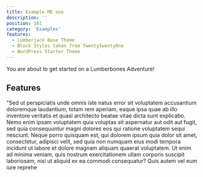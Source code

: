 ```yaml
---
title: Example MD one
description: ''
position: 101
category: 'Examples'
features:
  - Lumberjack Base Theme
  - Block Styles taken from TwentyTwentyOne 
  - WordPress Starter Theme
---
```


<!-- <img src="/preview.png" class="light-img" width="1280" height="640" alt=""/>
<img src="/preview-dark.png" class="dark-img" width="1280" height="640" alt=""/> -->

<!-- [Module]() for [NuxtJS](https://nuxtjs.org). -->

<alert type="success">

You are about to get started on a Lumberbones Adventure!

</alert>

## Features

<list :items="features"></list>

"Sed ut perspiciatis unde omnis iste natus error sit voluptatem accusantium doloremque laudantium, totam rem aperiam, eaque ipsa quae ab illo inventore veritatis et quasi architecto beatae vitae dicta sunt explicabo. Nemo enim ipsam voluptatem quia voluptas sit aspernatur aut odit aut fugit, sed quia consequuntur magni dolores eos qui ratione voluptatem sequi nesciunt. Neque porro quisquam est, qui dolorem ipsum quia dolor sit amet, consectetur, adipisci velit, sed quia non numquam eius modi tempora incidunt ut labore et dolore magnam aliquam quaerat voluptatem. Ut enim ad minima veniam, quis nostrum exercitationem ullam corporis suscipit laboriosam, nisi ut aliquid ex ea commodi consequatur? Quis autem vel eum iure reprehe

<!-- <p class="flex items-center">Enjoy light and dark mode:&nbsp;<app-color-switcher class="inline-flex ml-2"></app-color-switcher></p> -->
